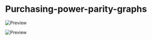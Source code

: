 # Purchasing-power-parity-graphs

![Preview](https://raw.githubusercontent.com/yc-tsui/Purchasing-power-parity-graphs/master/jitter.png)

![Preview](https://raw.githubusercontent.com/yc-tsui/Purchasing-power-parity-graphs/master/names.png)
